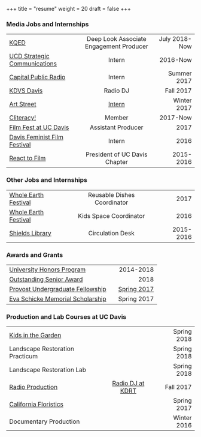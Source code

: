 +++
title = "resume"
weight = 20
draft = false
+++


								
<h3 class="major">Media Jobs and Internships</h3>

|                                            |                         |   |
| -------------            |:----------------------------------------:| -----:|
| [KQED](https://www.kqed.org/science/series/deep-look) |Deep Look Associate Engagement Producer | July 2018-Now |
| [UCD Strategic Communications](http://strategiccommunications.ucdavis.edu/about/visual/index.html) |Intern | 2016-Now |
| [Capital Public Radio](http://www.capradio.org/news/the-view-from-here/)| Intern  | Summer 2017 |
| [KDVS Davis](https://kdvs.org/past-playlists/4804/) | Radio DJ      |    Fall 2017 |
| [Art Street](http://www.m5arts.com/artstreet/)| [Intern](http://arts.ucdavis.edu/post/two-profs-build-bar-artstreet) | Winter 2017 |
| [Cliteracy!](http://fembroidery.com/) | Member     |   2017-Now |
| [Film Fest at UC Davis](https://www.facebook.com/FilmFestatUCDavis/)|Assistant Producer | 2017 |
| [Davis Feminist Film Festival](http://wrrc.ucdavis.edu/feministfilmfestival.html)|Intern | 2016 |
| [React to Film](https://www.reacttofilm.com/)|President of UC Davis Chapter | 2015-2016 |

<h3 class="major">Other Jobs and Internships</h3>

|                                            |                         |   |
| -------------            |:----------------------------------------:| -----:|
| [Whole Earth Festival](https://wef.ucdavis.edu/)|Reusable Dishes Coordinator | 2017 |
| [Whole Earth Festival](https://wef.ucdavis.edu/)|Kids Space Coordinator | 2016 |
| [Shields Library](https://www.reacttofilm.com/)|Circulation Desk | 2015-2016 |

<h3 class="major">Awards and Grants</h3>

|                                            |                         |   |
| -------------            |:----------------------------------------:| -----:|
| [University Honors Program](https://honors.ucdavis.edu/)| | 2014-2018|
| [Outstanding Senior Award](https://ue.ucdavis.edu/students/senior-awards-2018#&gid=1&pid=66) | | 2018 |
| [Provost Undergraduate Fellowship](http://urc.ucdavis.edu/awards/puf/general_information.html)|  | [Spring 2017](http://urc.ucdavis.edu/awards/puf/recipients.html)|
| [Eva Schicke Memorial Scholarship](http://wrrc.ucdavis.edu/scholarship.html) |  |    Spring 2017 |

<h3 class="major"> Production and Lab Courses at UC Davis</h3>

|                                            |                         |   |
| -------------            |:----------------------------------------:| -----:|
| [Kids in the Garden](http://asi.ucdavis.edu/programs/sf/children-and-youth/internships-for-tour-leaders) |       |    Spring 2018 |
| Landscape Restoration Practicum |       |    Spring 2018 |
| Landscape Restoration Lab |       |    Spring 2018 |
| [Radio Production](http://kdrt.org/) |[Radio DJ at KDRT](http://kdrt.org/program/technocult-radio)| Fall 2017 |
| [California Floristics](http://www.plantsciences.ucdavis.edu/courses/plb102/index.html) |       |    Spring 2017 |
| Documentary Production  | | Winter 2016 |














